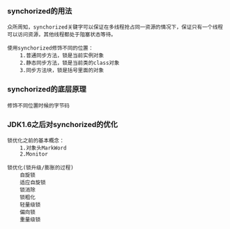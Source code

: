 ### synchorized的用法
    众所周知，synchorized关键字可以保证在多线程抢占同一资源的情况下，保证只有一个线程可以访问资源，其他线程都处于阻塞状态等待。
    
    使用synchorized修饰不同的位置：
        1.普通同步方法，锁是当前实例对象
        2.静态同步方法，锁是当前类的class对象
        3.同步方法块，锁是括号里面的对象

### synchorized的底层原理
    修饰不同位置时候的字节码

### JDK1.6之后对synchorized的优化
    锁优化之前的基本概念：
        1.对象头MarkWord
        2.Monitor

    锁优化(锁升级/膨胀的过程)
        自旋锁
        适应自旋锁
        锁消除
        锁粗化
        轻量级锁
        偏向锁
        重量级锁
